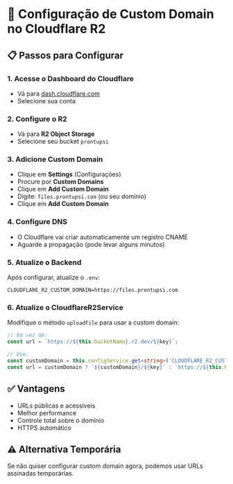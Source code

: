 # 🔧 Configuração de Custom Domain no Cloudflare R2

## 📋 Passos para Configurar

### 1. **Acesse o Dashboard do Cloudflare**
- Vá para [dash.cloudflare.com](https://dash.cloudflare.com)
- Selecione sua conta

### 2. **Configure o R2**
- Vá para **R2 Object Storage**
- Selecione seu bucket `prontupsi`

### 3. **Adicione Custom Domain**
- Clique em **Settings** (Configurações)
- Procure por **Custom Domains**
- Clique em **Add Custom Domain**
- Digite: `files.prontupsi.com` (ou seu domínio)
- Clique em **Add Custom Domain**

### 4. **Configure DNS**
- O Cloudflare vai criar automaticamente um registro CNAME
- Aguarde a propagação (pode levar alguns minutos)

### 5. **Atualize o Backend**
Após configurar, atualize o `.env`:

```env
CLOUDFLARE_R2_CUSTOM_DOMAIN=https://files.prontupsi.com
```

### 6. **Atualize o CloudflareR2Service**
Modifique o método `uploadFile` para usar a custom domain:

```typescript
// Em vez de:
const url = `https://${this.bucketName}.r2.dev/${key}`;

// Use:
const customDomain = this.configService.get<string>('CLOUDFLARE_R2_CUSTOM_DOMAIN');
const url = customDomain ? `${customDomain}/${key}` : `https://${this.bucketName}.r2.dev/${key}`;
```

## ✅ **Vantagens**
- URLs públicas e acessíveis
- Melhor performance
- Controle total sobre o domínio
- HTTPS automático

## ⚠️ **Alternativa Temporária**
Se não quiser configurar custom domain agora, podemos usar URLs assinadas temporárias.











